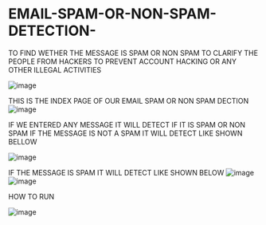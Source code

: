 # EMAIL-SPAM-OR-NON-SPAM-DETECTION-
TO FIND WETHER THE MESSAGE IS SPAM OR NON SPAM TO CLARIFY THE PEOPLE 
FROM HACKERS TO PREVENT ACCOUNT HACKING OR ANY OTHER ILLEGAL ACTIVITIES 

![image](https://github.com/user-attachments/assets/9a03903b-348c-47bb-9a0e-9efca70d8b2d)

THIS IS THE INDEX PAGE OF OUR EMAIL SPAM OR NON SPAM DECTION 
![image](https://github.com/user-attachments/assets/ecf67710-54c8-48db-a9e8-1a83e8ddc911)

IF WE ENTERED ANY MESSAGE IT WILL DETECT IF IT IS SPAM OR NON SPAM 
IF THE MESSAGE IS NOT A SPAM IT WILL DETECT LIKE SHOWN BELLOW

![image](https://github.com/user-attachments/assets/2f97cd0a-bd30-42ec-a836-d601d87fa6b2)

IF THE MESSAGE IS SPAM IT WILL DETECT LIKE SHOWN BELOW 
![image](https://github.com/user-attachments/assets/7c1d324d-60f3-4574-a75d-f190e3f4a008)
![image](https://github.com/user-attachments/assets/7da4c2b9-c851-4464-a840-92bc92c2b7cf)

HOW TO RUN 

![image](https://github.com/user-attachments/assets/3553bb5c-964b-446e-a289-0fea03e65cff)


